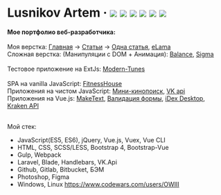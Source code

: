 # Lusnikov Artem &middot; [![](https://img.shields.io/badge/resume-hh-red)](https://spb.hh.ru/resume/1786c1f3ff071f524b0039ed1f506e61747256)  [![](https://img.shields.io/badge/blog-pikabu-5dbe57)](https://pikabu.ru/@OWIII)  [![](https://img.shields.io/badge/-instagram-orange)](https://www.instagram.com/owiii.dev)  [![](https://img.shields.io/badge/-twitter-00acee)](https://twitter.com/owiii_dev)  [![](https://img.shields.io/badge/-telegram-0088cc)](https://tele.click/artem_owiii)  [![](https://img.shields.io/badge/-codewars-%23952c1f)](https://www.codewars.com/users/OWIII)
<b>Мое портфолио веб-разработчика:</b></br></br>
Моя верстка: <a href="https://owiii.github.io/alltarget-site/">Главная</a> -> <a href="https://owiii.github.io/alltarget-site/articles.html">Статьи</a> -> </a><a href="https://owiii.github.io/alltarget-site/article-item.html">Одна статья</a>, </a><a href="https://owiii.github.io/eLama-build/">eLama</a></br>
Сложная верстка: (Манипуляции с DOM + Анимация): <a href="https://owiii.github.io/Balance/">Balance</a>, <a href="https://owiii.github.io/Sigma-build/">Sigma</a></br></br>
Тестовое приложение на ExtJs: <a href="https://github.com/OWIII/Modern-Tunes">Modern-Tunes</a></br></br>
SPA на vanilla JavaScript: <a href="https://github.com/OWIII/FitnessHouse">FitnessHouse</a></br>
Приложения на чистом JavaScript: <a href="https://owiii.github.io/kinopoisk-mini/index.html">Мини-кинопоиск</a>, <a href="https://owiii.github.io/handlebars/">VK api</a></br>
Приложения на Vue.js: <a href="https://owiii.github.io/make-text/">MakeText</a>, <a href="https://owiii.github.io/Second-app-VueJS/">Валидация формы</a>, <a href="https://github.com/OWIII/iDex-Desktop">iDex Desktop</a>, <a href="https://github.com/OWIII/kraken-api">Kraken API</a></br></br>

  Мой стек: 
- JavaScript(ES5, ES6), jQuery, Vue.js, Vuex, Vue CLI
- HTML, CSS, SCSS/LESS, Bootstrap 4, Bootstrap-Vue 
- Gulp, Webpack
- Laravel, Blade, Handlebars, VK.Api
- Github, Gitlab, Bitbucket, БЭМ
- Photoshop, Figma
- Windows, Linux
https://www.codewars.com/users/OWIII


